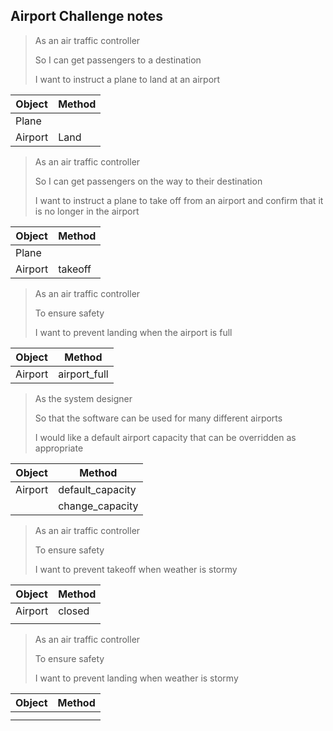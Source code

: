 ## Airport Challenge notes

> As an air traffic controller
>
> So I can get passengers to a destination
>
> I want to instruct a plane to land at an airport

| Object  | Method |
| ------  | ------ |
| Plane   |        |
| Airport | Land   |

> As an air traffic controller
>
> So I can get passengers on the way to their destination
>
> I want to instruct a plane to take off from an airport and confirm that it is no longer in the airport

| Object  | Method   |
| ------  | -------- |
| Plane   |          |
| Airport | takeoff  |

> As an air traffic controller
>
> To ensure safety
>
> I want to prevent landing when the airport is full

| Object  | Method        |
| ------  | ------------- |
| Airport | airport_full  |

> As the system designer
>
> So that the software can be used for many different airports
>
> I would like a default airport capacity that can be overridden as appropriate

| Object  | Method           |
| ------  | ---------------- |
| Airport | default_capacity |
|         | change_capacity  |

> As an air traffic controller
>
> To ensure safety
>
> I want to prevent takeoff when weather is stormy

| Object  | Method |
| ------  | ------ |
| Airport | closed |
|  |   |

> As an air traffic controller
>
> To ensure safety
>
> I want to prevent landing when weather is stormy

| Object  | Method |
| ------  | ------ |
|   |        |
|  |   |
